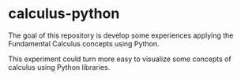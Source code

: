 # calculus-python

The goal of this repository is develop some experiences applying the Fundamental Calculus concepts using Python.

This experiment could turn more easy to visualize some concepts of calculus using Python libraries.
